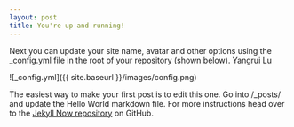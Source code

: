 ```yaml
---
layout: post
title: You're up and running!
---
```


Next you can update your site name, avatar and other options using the _config.yml file in the root of your repository (shown below).
Yangrui Lu

![_config.yml]({{ site.baseurl }}/images/config.png)

The easiest way to make your first post is to edit this one. Go into /_posts/ and update the Hello World markdown file. For more instructions head over to the [Jekyll Now repository](https://github.com/barryclark/jekyll-now) on GitHub.
